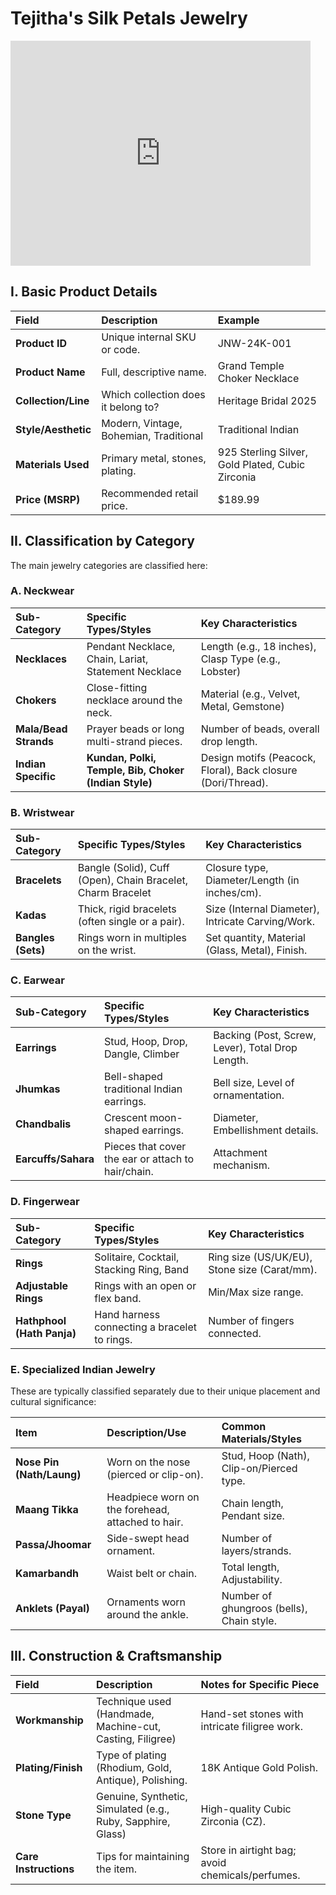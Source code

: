 # Tejitha's Silk Petals Jewelry

<iframe 
    src="https://drive.google.com/file/d/1a-6OOM_JeGCeVcIsyq2h3dOixI4yt5fY/preview" 
    width="480" 
    height="360" 
    allow="autoplay" 
    frameborder="0" 
    allowfullscreen
></iframe>

## I. Basic Product Details

| Field | Description | Example |
| :--- | :--- | :--- |
| **Product ID** | Unique internal SKU or code. | JNW-24K-001 |
| **Product Name** | Full, descriptive name. | Grand Temple Choker Necklace |
| **Collection/Line** | Which collection does it belong to? | Heritage Bridal 2025 |
| **Style/Aesthetic** | Modern, Vintage, Bohemian, Traditional | Traditional Indian |
| **Materials Used** | Primary metal, stones, plating. | 925 Sterling Silver, Gold Plated, Cubic Zirconia |
| **Price (MSRP)** | Recommended retail price. | \$189.99 |

## II. Classification by Category

The main jewelry categories are classified here:

### A. Neckwear

| Sub-Category | Specific Types/Styles | Key Characteristics |
| :--- | :--- | :--- |
| **Necklaces** | Pendant Necklace, Chain, Lariat, Statement Necklace | Length (e.g., 18 inches), Clasp Type (e.g., Lobster) |
| **Chokers** | Close-fitting necklace around the neck. | Material (e.g., Velvet, Metal, Gemstone) |
| **Mala/Bead Strands**| Prayer beads or long multi-strand pieces. | Number of beads, overall drop length. |
| **Indian Specific** | **Kundan, Polki, Temple, Bib, Choker (Indian Style)** | Design motifs (Peacock, Floral), Back closure (Dori/Thread). |

### B. Wristwear

| Sub-Category | Specific Types/Styles | Key Characteristics |
| :--- | :--- | :--- |
| **Bracelets** | Bangle (Solid), Cuff (Open), Chain Bracelet, Charm Bracelet | Closure type, Diameter/Length (in inches/cm). |
| **Kadas** | Thick, rigid bracelets (often single or a pair). | Size (Internal Diameter), Intricate Carving/Work. |
| **Bangles (Sets)**| Rings worn in multiples on the wrist. | Set quantity, Material (Glass, Metal), Finish. |

### C. Earwear

| Sub-Category | Specific Types/Styles | Key Characteristics |
| :--- | :--- | :--- |
| **Earrings** | Stud, Hoop, Drop, Dangle, Climber | Backing (Post, Screw, Lever), Total Drop Length. |
| **Jhumkas** | Bell-shaped traditional Indian earrings. | Bell size, Level of ornamentation. |
| **Chandbalis** | Crescent moon-shaped earrings. | Diameter, Embellishment details. |
| **Earcuffs/Sahara**| Pieces that cover the ear or attach to hair/chain. | Attachment mechanism. |

### D. Fingerwear

| Sub-Category | Specific Types/Styles | Key Characteristics |
| :--- | :--- | :--- |
| **Rings** | Solitaire, Cocktail, Stacking Ring, Band | Ring size (US/UK/EU), Stone size (Carat/mm). |
| **Adjustable Rings** | Rings with an open or flex band. | Min/Max size range. |
| **Hathphool (Hath Panja)** | Hand harness connecting a bracelet to rings. | Number of fingers connected. |

### E. Specialized Indian Jewelry

These are typically classified separately due to their unique placement and cultural significance:

| Item | Description/Use | Common Materials/Styles |
| :--- | :--- | :--- |
| **Nose Pin (Nath/Laung)**| Worn on the nose (pierced or clip-on). | Stud, Hoop (Nath), Clip-on/Pierced type. |
| **Maang Tikka** | Headpiece worn on the forehead, attached to hair. | Chain length, Pendant size. |
| **Passa/Jhoomar** | Side-swept head ornament. | Number of layers/strands. |
| **Kamarbandh** | Waist belt or chain. | Total length, Adjustability. |
| **Anklets (Payal)** | Ornaments worn around the ankle. | Number of ghungroos (bells), Chain style. |

## III. Construction & Craftsmanship

| Field | Description | Notes for Specific Piece |
| :--- | :--- | :--- |
| **Workmanship** | Technique used (Handmade, Machine-cut, Casting, Filigree) | Hand-set stones with intricate filigree work. |
| **Plating/Finish**| Type of plating (Rhodium, Gold, Antique), Polishing. | 18K Antique Gold Polish. |
| **Stone Type** | Genuine, Synthetic, Simulated (e.g., Ruby, Sapphire, Glass) | High-quality Cubic Zirconia (CZ). |
| **Care Instructions** | Tips for maintaining the item. | Store in airtight bag; avoid chemicals/perfumes. |